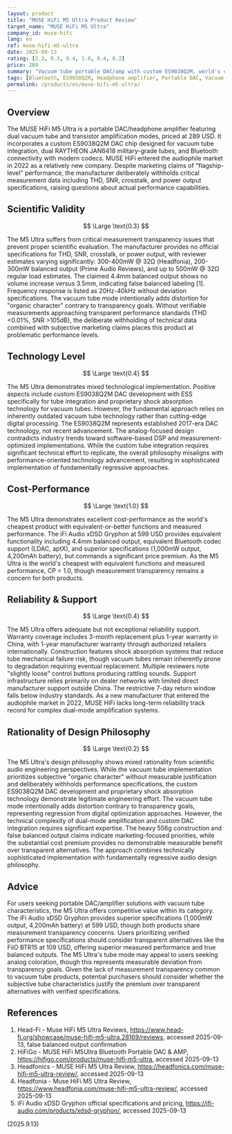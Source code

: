 ```yaml
---
layout: product
title: "MUSE HiFi M5 Ultra Product Review"
target_name: "MUSE HiFi M5 Ultra"
company_id: muse-hifi
lang: en
ref: muse-hifi-m5-ultra
date: 2025-09-13
rating: [2.3, 0.3, 0.4, 1.0, 0.4, 0.2]
price: 289
summary: "Vacuum tube portable DAC/amp with custom ES9038Q2M, world's cheapest in category but lacks measurement transparency"
tags: [Bluetooth, ES9038Q2M, Headphone amplifier, Portable DAC, Vacuum Tube]
permalink: /products/en/muse-hifi-m5-ultra/
---
```

## Overview

The MUSE HiFi M5 Ultra is a portable DAC/headphone amplifier featuring dual vacuum tube and transistor amplification modes, priced at 289 USD. It incorporates a custom ES9038Q2M DAC chip designed for vacuum tube integration, dual RAYTHEON JAN6418 military-grade tubes, and Bluetooth connectivity with modern codecs. MUSE HiFi entered the audiophile market in 2022 as a relatively new company. Despite marketing claims of "flagship-level" performance, the manufacturer deliberately withholds critical measurement data including THD, SNR, crosstalk, and power output specifications, raising questions about actual performance capabilities.

## Scientific Validity

$$ \Large \text{0.3} $$

The M5 Ultra suffers from critical measurement transparency issues that prevent proper scientific evaluation. The manufacturer provides no official specifications for THD, SNR, crosstalk, or power output, with reviewer estimates varying significantly: 300-400mW @ 32Ω (Headfonia), 200-300mW balanced output (Prime Audio Reviews), and up to 500mW @ 32Ω regular load estimates. The claimed 4.4mm balanced output shows no volume increase versus 3.5mm, indicating false balanced labeling [1]. Frequency response is listed as 20Hz-40kHz without deviation specifications. The vacuum tube mode intentionally adds distortion for "organic character" contrary to transparency goals. Without verifiable measurements approaching transparent performance standards (THD <0.01%, SNR >105dB), the deliberate withholding of technical data combined with subjective marketing claims places this product at problematic performance levels.

## Technology Level

$$ \Large \text{0.4} $$

The M5 Ultra demonstrates mixed technological implementation. Positive aspects include custom ES9038Q2M DAC development with ESS specifically for tube integration and proprietary shock absorption technology for vacuum tubes. However, the fundamental approach relies on inherently outdated vacuum tube technology rather than cutting-edge digital processing. The ES9038Q2M represents established 2017-era DAC technology, not recent advancement. The analog-focused design contradicts industry trends toward software-based DSP and measurement-optimized implementations. While the custom tube integration requires significant technical effort to replicate, the overall philosophy misaligns with performance-oriented technology advancement, resulting in sophisticated implementation of fundamentally regressive approaches.

## Cost-Performance

$$ \Large \text{1.0} $$

The M5 Ultra demonstrates excellent cost-performance as the world's cheapest product with equivalent-or-better functions and measured performance. The iFi Audio xDSD Gryphon at 599 USD provides equivalent functionality including 4.4mm balanced output, equivalent Bluetooth codec support (LDAC, aptX), and superior specifications (1,000mW output, 4,200mAh battery), but commands a significant price premium. As the M5 Ultra is the world's cheapest with equivalent functions and measured performance, CP = 1.0, though measurement transparency remains a concern for both products.

## Reliability & Support

$$ \Large \text{0.4} $$

The M5 Ultra offers adequate but not exceptional reliability support. Warranty coverage includes 3-month replacement plus 1-year warranty in China, with 1-year manufacturer warranty through authorized retailers internationally. Construction features shock absorption systems that reduce tube mechanical failure risk, though vacuum tubes remain inherently prone to degradation requiring eventual replacement. Multiple reviewers note "slightly loose" control buttons producing rattling sounds. Support infrastructure relies primarily on dealer networks with limited direct manufacturer support outside China. The restrictive 7-day return window falls below industry standards. As a new manufacturer that entered the audiophile market in 2022, MUSE HiFi lacks long-term reliability track record for complex dual-mode amplification systems.

## Rationality of Design Philosophy

$$ \Large \text{0.2} $$

The M5 Ultra's design philosophy shows mixed rationality from scientific audio engineering perspectives. While the vacuum tube implementation prioritizes subjective "organic character" without measurable justification and deliberately withholds performance specifications, the custom ES9038Q2M DAC development and proprietary shock absorption technology demonstrate legitimate engineering effort. The vacuum tube mode intentionally adds distortion contrary to transparency goals, representing regression from digital optimization approaches. However, the technical complexity of dual-mode amplification and custom DAC integration requires significant expertise. The heavy 556g construction and false balanced output claims indicate marketing-focused priorities, while the substantial cost premium provides no demonstrable measurable benefit over transparent alternatives. The approach combines technically sophisticated implementation with fundamentally regressive audio design philosophy.

## Advice

For users seeking portable DAC/amplifier solutions with vacuum tube characteristics, the M5 Ultra offers competitive value within its category. The iFi Audio xDSD Gryphon provides superior specifications (1,000mW output, 4,200mAh battery) at 599 USD, though both products share measurement transparency concerns. Users prioritizing verified performance specifications should consider transparent alternatives like the FiiO BTR15 at 109 USD, offering superior measured performance and true balanced outputs. The M5 Ultra's tube mode may appeal to users seeking analog coloration, though this represents measurable deviation from transparency goals. Given the lack of measurement transparency common to vacuum tube products, potential purchasers should consider whether the subjective tube characteristics justify the premium over transparent alternatives with verified specifications.

## References

1. Head-Fi - Muse HiFi M5 Ultra Reviews, https://www.head-fi.org/showcase/muse-hifi-m5-ultra.28169/reviews, accessed 2025-09-13, false balanced output confirmation
2. HiFiGo - MUSE HiFi M5Ultra Bluetooth Portable DAC & AMP, https://hifigo.com/products/muse-hifi-m5-ultra, accessed 2025-09-13
3. Headfonics - MUSE HiFi M5 Ultra Review, https://headfonics.com/muse-hifi-m5-ultra-review/, accessed 2025-09-13  
4. Headfonia - Muse HiFi M5 Ultra Review, https://www.headfonia.com/muse-hifi-m5-ultra-review/, accessed 2025-09-13
5. iFi Audio xDSD Gryphon official specifications and pricing, https://ifi-audio.com/products/xdsd-gryphon/, accessed 2025-09-13

(2025.9.13)